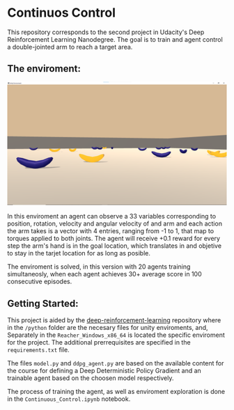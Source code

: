 # Continuos Control

This repository corresponds to the second project in Udacity's Deep Reinforcement Learning Nanodegree. The goal is to train and agent control a double-jointed arm to reach a target area.

## The enviroment:

![env screenshot](https://github.com/lccrurod/navigation_drlnd/blob/main/screen%20intro%20enviroment.png)

In this enviroment an agent can observe a 33 variables corresponding to position, rotation, velocity and angular velocity of and arm and each action the arm takes is a vector with 4 entries, ranging from -1 to 1, that map to torques applied to both joints. The agent will receive +0.1 reward for every step the arm's hand is in the goal location, which translates in and objetive to stay in the tarjet location for as long as posible.

The enviroment is solved, in this version with 20 agents training simultaneosly, when each agent achieves 30+ average score in 100 consecutive episodes.

## Getting Started:

This project is aided by the [deep-reinforcement-learning](https://github.com/udacity/deep-reinforcement-learning/blob/master/README.md) repository where in the `/python` folder are the necesary files for unity enviroments, and, Separately in the `Reacher_Windows_x86_64` is located the specific enviroment for the project. The additional prerrequisites are specified in the `requirements.txt` file.

The files `model.py` and `ddpg_agent.py` are based on the available content for the course for defining a Deep Deterministic Policy Gradient and an trainable agent based on the choosen model respectively.

The process of training the agent, as well as enviroment exploration is done in the `Continuous_Control.ipynb` notebook.
